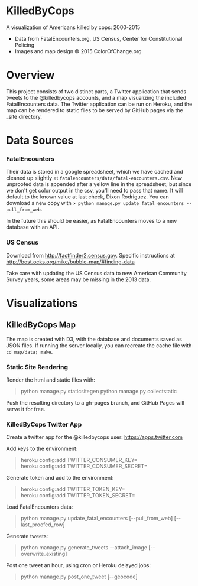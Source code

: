 KilledByCops
============

A visualization of Americans killed by cops: 2000-2015
* Data from FatalEncounters.org, US Census, Center for Constitutional Policing
* Images and map design &copy; 2015 ColorOfChange.org 

# Overview

This project consists of two distinct parts, a Twitter application that sends tweets to the @killedbycops accounts, and a map visualizing the included FatalEncounters data. The Twitter application can be run on Heroku, and the map can be rendered to static files to be served by GitHub pages via the _site directory.

# Data Sources

### FatalEncounters

Their data is stored in a google spreadsheet, which we have cached and cleaned up slightly at `fatalencounters/data/fatal-encounters.csv`. New unproofed data is appended after a yellow line in the spreadsheet; but since we don't get color output in the csv, you'll need to pass that name. It will default to the known value at last check, Dixon Rodriguez.
You can download a new copy with `> python manage.py update_fatal_encounters --pull_from_web`.

In the future this should be easier, as FatalEncounters moves to a new database with an API.

### US Census

Download from http://factfinder2.census.gov. Specific instructions at http://bost.ocks.org/mike/bubble-map/#finding-data

Take care with updating the US Census data to new American Community Survey years, some areas may be missing in the 2013 data.

# Visualizations

## KilledByCops Map

The map is created with D3, with the database and documents saved as JSON files. If running the server locally, you can recreate the cache file with `cd map/data; make`.

### Static Site Rendering

Render the html and static files with:
> python manage.py staticsitegen
> python manage.py collectstatic

Push the resulting directory to a gh-pages branch, and GitHub Pages will serve it for free.

### KilledByCops Twitter App

Create a twitter app for the @killedbycops user:
https://apps.twitter.com

Add keys to the environment:
> heroku config:add TWITTER_CONSUMER_KEY=  
> heroku config:add TWITTER_CONSUMER_SECRET=  

Generate token and add to the environment:
> heroku config:add TWITTER_TOKEN_KEY=  
> heroku config:add TWITTER_TOKEN_SECRET=  

Load FatalEncounters data:
> python manage.py update_fatal_encounters [--pull_from_web] [--last_proofed_row]

Generate tweets:
> python manage.py generate_tweets --attach_image [--overwrite_existing]

Post one tweet an hour, using cron or Heroku delayed jobs:
> python manage.py post_one_tweet [--geocode]
